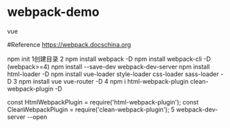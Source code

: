 # webpack-demo
vue

#Reference
https://webpack.docschina.org

npm init
1创建目录
2
npm install webpack -D
npm install webpack-cli -D  (webpack>=4)
npm install --save-dev webpack-dev-server
npm install html-loader -D 
npm install vue-loader style-loader css-loader sass-loader -D 
3
npm install vue vue-router -D
4
npm i html-webpack-plugin clean-webpack-plugin -D

const HtmlWebpackPlugin = require('html-webpack-plugin');
const CleanWebpackPlugin = require('clean-webpack-plugin');
5
webpack-dev-server --open








